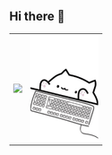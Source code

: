## Hi there 👋

<!--
**millionsouls/millionsouls** is a ✨ _special_ ✨ repository because its `README.md` (this file) appears on your GitHub profile.

Here are some ideas to get you started:

- 🔭 I’m currently working on ...
- 🌱 I’m currently learning ...
- 👯 I’m looking to collaborate on ...
- 🤔 I’m looking for help with ...
- 💬 Ask me about ...
- 📫 How to reach me: ...
- 😄 Pronouns: ...
- ⚡ Fun fact: ...
-->

<table align=center border=0px>
  <tr>
    <td>
      <div align=right>
      <img src="https://github-readme-stats.vercel.app/api/top-langs/?username=millionsouls&layout=compact&size_weight=0.5&count_weight=0.5&langs_count=8&hide=html,css">
      </div>
    </td>
    <td>
      <div align=right><img src="assets/bongo-cat-typing.gif" height=190>
    </td>
  </tr>
</table>